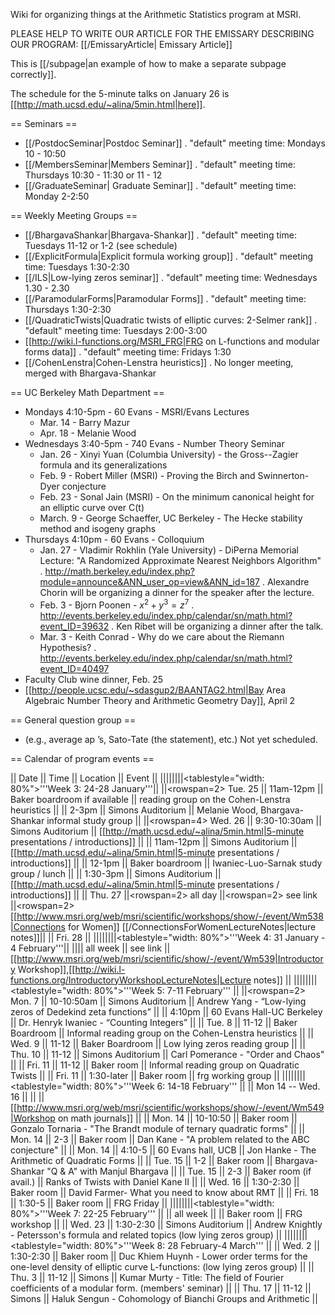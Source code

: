 Wiki for organizing things at the Arithmetic Statistics program at MSRI.

PLEASE HELP TO WRITE OUR ARTICLE FOR THE EMISSARY DESCRIBING OUR PROGRAM:
[[/EmissaryArticle| Emissary Article]]

This is [[/subpage|an example of how to make a separate subpage correctly]].

The schedule for the 5-minute talks on January 26 is [[http://math.ucsd.edu/~alina/5min.html|here]].

== Seminars ==
 * [[/PostdocSeminar|Postdoc Seminar]]
 . "default" meeting time: Mondays 10 - 10:50
 * [[/MembersSeminar|Members Seminar]]
 . "default" meeting time: Thursdays 10:30 - 11:30 or 11 - 12
 * [[/GraduateSeminar| Graduate Seminar]] 
 . "default" meeting time: Monday 2-2:50

== Weekly Meeting Groups ==

 * [[/BhargavaShankar|Bhargava-Shankar]]
 . "default" meeting time: Tuesdays 11-12 or 1-2 (see schedule)
 * [[/ExplicitFormula|Explicit formula working group]]
 . "default" meeting time: Tuesdays 1:30-2:30
 * [[/ILS|Low-lying zeros seminar]]
 . "default" meeting time: Wednesdays 1.30 - 2.30
 * [[/ParamodularForms|Paramodular Forms]]
 . "default" meeting time: Thursdays 1:30-2:30
 * [[/QuadraticTwists|Quadratic twists of elliptic curves: 2-Selmer rank]]
 . "default" meeting time: Tuesdays 2:00-3:00
 * [[http://wiki.l-functions.org/MSRI_FRG|FRG on L-functions and modular forms data]]
 . "default" meeting time: Fridays 1:30
 * [[/CohenLenstra|Cohen-Lenstra heuristics]]
 . No longer meeting, merged with Bhargava-Shankar

== UC Berkeley Math Department ==

 * Mondays 4:10-5pm - 60 Evans - MSRI/Evans Lectures
   * Mar. 14 - Barry Mazur
   * Apr. 18 - Melanie Wood
 * Wednesdays 3:40-5pm - 740 Evans - Number Theory Seminar
   * Jan. 26 - Xinyi Yuan (Columbia University) - the Gross--Zagier formula and its generalizations
   * Feb. 9 - Robert Miller (MSRI) - Proving the Birch and Swinnerton-Dyer conjecture
   * Feb. 23 - Sonal Jain (MSRI) - On the minimum canonical height for an elliptic curve over C(t)
   * March. 9 - George Schaeffer, UC Berkeley - The Hecke stability method and isogeny graphs 
 * Thursdays 4:10pm - 60 Evans - Colloquium
   * Jan. 27 - Vladimir Rokhlin (Yale University) - DiPerna Memorial Lecture: "A Randomized Approximate Nearest Neighbors Algorithm"
   . http://math.berkeley.edu/index.php?module=announce&ANN_user_op=view&ANN_id=187
   . Alexandre Chorin will be organizing a dinner for the speaker after the lecture.
   * Feb. 3 - Bjorn Poonen - $x^2 + y^3 = z^7$
   . http://events.berkeley.edu/index.php/calendar/sn/math.html?event_ID=39632
   . Ken Ribet will be organizing a dinner after the talk.
   * Mar. 3 - Keith Conrad - Why do we care about the Riemann Hypothesis?
   . http://events.berkeley.edu/index.php/calendar/sn/math.html?event_ID=40497
 * Faculty Club wine dinner, Feb. 25
 * [[http://people.ucsc.edu/~sdasgup2/BAANTAG2.html|Bay Area Algebraic Number Theory and Arithmetic Geometry Day]], April 2

== General question group ==

 * (e.g., average ap ’s, Sato-Tate (the statement), etc.) Not yet scheduled.

== Calendar of program events ==

 || Date         || Time  || Location          || Event       ||
 ||||||||<tablestyle="width: 80%">'''Week 3: 24-28 January'''||
 ||<rowspan=2> Tue. 25 || 11am-12pm || Baker boardroom if available || reading group on the Cohen-Lenstra heuristics ||
 || 2-3pm || Simons Auditorium || Melanie Wood, Bhargava-Shankar informal study group ||
 ||<rowspan=4> Wed. 26 || 9:30-10:30am || Simons Auditorium || [[http://math.ucsd.edu/~alina/5min.html|5-minute presentations / introductions]]      ||
 || 11am-12pm || Simons Auditorium || [[http://math.ucsd.edu/~alina/5min.html|5-minute presentations / introductions]]      ||
 || 12-1pm || Baker boardroom || Iwaniec-Luo-Sarnak study group / lunch ||
 || 1:30-3pm || Simons Auditorium || [[http://math.ucsd.edu/~alina/5min.html|5-minute presentations / introductions]]      ||
 || Thu. 27 ||<rowspan=2> all day       ||<rowspan=2> see link ||<rowspan=2> [[http://www.msri.org/web/msri/scientific/workshops/show/-/event/Wm538|Connections for Women]] [[/ConnectionsForWomenLectureNotes|lecture notes]]||
 || Fri. 28 ||
 ||||||||<tablestyle="width: 80%">'''Week 4: 31 January - 4 February'''||
 |||| all week || see link || [[http://www.msri.org/web/msri/scientific/show/-/event/Wm539|Introductory Workshop]],[[http://wiki.l-functions.org/IntroductoryWorkshopLectureNotes|Lecture notes]] ||
 ||||||||<tablestyle="width: 80%">'''Week 5: 7-11 February''' ||
 ||<rowspan=2> Mon. 7 || 10-10:50am || Simons Auditorium || Andrew Yang - “Low-lying zeros of Dedekind zeta functions” ||
 || 4:10pm || 60 Evans Hall-UC Berkeley || Dr. Henryk Iwaniec - “Counting Integers” ||
 || Tue. 8 || 11-12 || Baker Boardroom || Informal reading group on the Cohen-Lenstra heuristics ||
 || Wed. 9 || 11-12 || Baker Boardroom || Low lying zeros reading group ||
 || Thu. 10 || 11-12 || Simons Auditorium || Carl Pomerance - "Order and Chaos" ||
 || Fri. 11 || 11-12 || Baker room || Informal reading group on Quadratic Twists ||
 || Fri. 11 || 1:30-later || Baker room || frg working group ||
 ||||||||<tablestyle="width: 80%">'''Week 6: 14-18 February''' ||
 || Mon 14 -- Wed. 16 || || || [[http://www.msri.org/web/msri/scientific/workshops/show/-/event/Wm549|Workshop on math journals]] ||
 || Mon. 14 || 10-10:50 || Baker room || Gonzalo Tornaria - "The Brandt module of ternary quadratic forms" ||
 || Mon. 14 || 2-3 || Baker room || Dan Kane - "A problem related to the ABC conjecture" ||
 || Mon. 14 || 4:10-5 || 60 Evans hall, UCB || Jon Hanke - The Arithmetic of Quadratic Forms ||
 || Tue. 15 || 1-2 || Baker room || Bhargava-Shankar "Q & A" with Manjul Bhargava ||
 || Tue. 15 || 2-3 || Baker room (if avail.) || Ranks of Twists with Daniel Kane II ||
 || Wed. 16 || 1:30-2:30 || Baker room || David Farmer- What you need to know about RMT ||
 || Fri. 18 || 1:30-5 || Baker room || FRG Friday ||
 ||||||||<tablestyle="width: 80%">'''Week 7: 22-25 February''' ||
 || all week || || Baker room || FRG workshop ||
 || Wed. 23 || 1:30-2:30 || Simons Auditorium || Andrew Knightly - Petersson's formula and related topics (low lying zeros group) ||
 ||||||||<tablestyle="width: 80%">'''Week 8: 28 February-4 March''' ||
 || Wed. 2 || 1:30-2:30 || Baker room || Duc Khiem Huynh - Lower order terms for the one-level density of elliptic curve L-functions: (low lying zeros group) ||
 || Thu. 3 || 11-12 || Simons || Kumar Murty - Title: The field of Fourier coefficients of a modular form. (members' seminar) ||
 || Thu. 17 || 11-12 || Simons || Haluk Sengun - Cohomology of Bianchi Groups and Arithmetic ||
